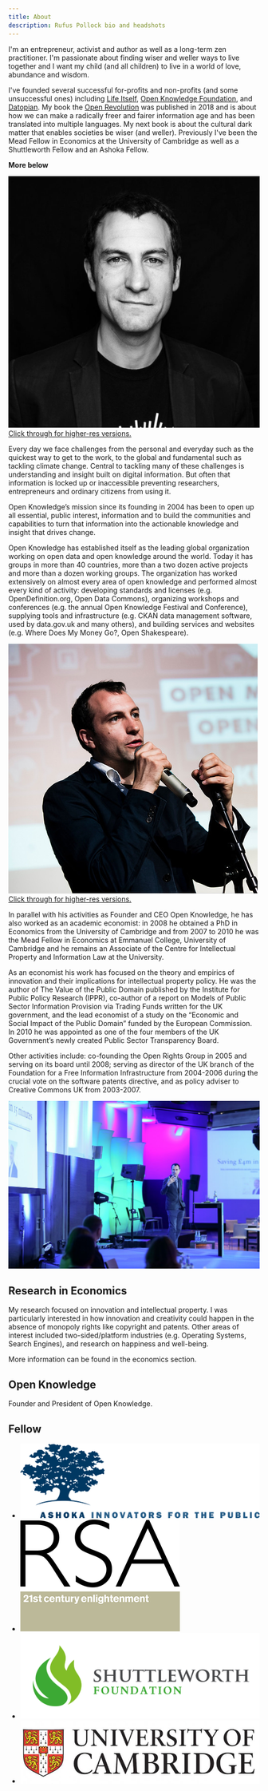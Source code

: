 ```yaml
---
title: About
description: Rufus Pollock bio and headshots
---
```



I'm an entrepreneur, activist and author as well as a long-term zen practitioner. I'm passionate about finding wiser and weller ways to live together and I want my child (and all children) to live in a world of love, abundance and wisdom.

I've founded several successful for-profits and non-profits (and some unsuccessful ones) including [Life Itself][], [Open Knowledge Foundation][], and [Datopian][]. My book the [Open Revolution][] was published in 2018 and is about how we can make a radically freer and fairer information age and has been translated into multiple languages. My next book is about the cultural dark matter that enables societies be wiser (and weller). Previously I've been the Mead Fellow in Economics at the University of Cambridge as well as a Shuttleworth Fellow and an Ashoka Fellow.

[Life Itself]: https://lifeitself.us/
[Open Knowledge Foundation]: https://okfn.org/
[Datopian]: https://datopian.com/
[Open Revolution]: https://openrevolution.net/

**More below**

<div class="img-holder">
  <img src="/images/Rufus_Pollock_square.jpeg"/>
  <a href="/images/rufuspollock-high-res.jpg" >Click through for higher-res versions.</a>
</div>

Every day we face challenges from the personal and everyday such as the quickest way to get to the work, to the global and fundamental such as tackling climate change. Central to tackling many of these challenges is understanding and insight built on digital information. But often that information is locked up or inaccessible preventing researchers, entrepreneurs and ordinary citizens from using it.

Open Knowledge’s mission since its founding in 2004 has been to open up all essential, public interest, information and to build the communities and capabilities to turn that information into the actionable knowledge and insight that drives change.

Open Knowledge has established itself as the leading global organization working on open data and open knowledge around the world. Today it has groups in more than 40 countries, more than a two dozen active projects and more than a dozen working groups. The organization has worked extensively on almost every area of open knowledge and performed almost every kind of activity: developing standards and licenses (e.g. OpenDefinition.org, Open Data Commons), organizing workshops and conferences (e.g. the annual Open Knowledge Festival and Conference), supplying tools and infrastructure (e.g. CKAN data management software, used by data.gov.uk and many others), and building services and websites (e.g. Where Does My Money Go?, Open Shakespeare).

<div class="img-holder">
  <img src="/images/19933597778_bc072d208f.jpg"/><br />
  <a href="/images/rufuspollock-high-res02.jpg" >Click through for higher-res versions.</a>
</div>

In parallel with his activities as Founder and CEO Open Knowledge, he has also worked as an academic economist: in 2008 he obtained a PhD in Economics from the University of Cambridge and from 2007 to 2010 he was the Mead Fellow in Economics at Emmanuel College, University of Cambridge and he remains an Associate of the Centre for Intellectual Property and Information Law at the University.

As an economist his work has focused on the theory and empirics of innovation and their implications for intellectual property policy. He was the author of The Value of the Public Domain published by the Institute for Public Policy Research (IPPR), co-author of a report on Models of Public Sector Information Provision via Trading Funds written for the UK government, and the lead economist of a study on the “Economic and Social Impact of the Public Domain” funded by the European Commission. In 2010 he was appointed as one of the four members of the UK Government’s newly created Public Sector Transparency Board.

Other activities include: co-founding the Open Rights Group in 2005 and serving on its board until 2008; serving as director of the UK branch of the Foundation for a Free Information Infrastructure from 2004-2006 during the crucial vote on the software patents directive, and as policy adviser to Creative Commons UK from 2003-2007.

<div class="img-holder">
  <img src="/images/6.jpg"/>
</div>

<h2>Research in Economics</h2>

My research focused on innovation and intellectual property. I was particularly interested in how innovation and creativity could happen in the absence of monopoly rights like copyright and patents. Other areas of interest included two-sided/platform industries (e.g. Operating Systems, Search Engines), and research on happiness and well-being.

More information can be found in the economics section.

<h2>Open Knowledge</h2>

Founder and President of Open Knowledge.

<h2>Fellow</h2>
<ul class="logo-section">
  <li><img src="/images/ashoka_image_india.jpg" class="wider-logo"/></li>
  <li><img src="/images/RSA-logo.png" class="square-logo"/></li>
  <li><img src="/images/shuttleworth.jpg" class="wider-logo"/></li>
  <li><img src="/images/cambridge logo.jpg" class="wide-logo"/></li>
</ul>
